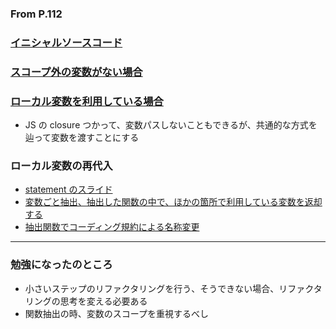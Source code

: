 ### From P.112

### [イニシャルソースコード](https://github.com/jinyongnan810/refactoring/commit/41f283574bbac4c8e98adb0255d0e8fa43eaabe3)

### [スコープ外の変数がない場合](https://github.com/jinyongnan810/refactoring/commit/7fcedbc19a0a6a40cdada2a58be63afc67887449)

### [ローカル変数を利用している場合](https://github.com/jinyongnan810/refactoring/commit/738e182312e2ae000cf3620ff6dd87166626d0cc)

- JS の closure つかって、変数パスしないこともできるが、共通的な方式を辿って変数を渡すことにする

### ローカル変数の再代入

- [statement のスライド](https://github.com/jinyongnan810/refactoring/commit/929b9886a96538d1fefeac928dfe7545d7fb9d24)
- [変数ごと抽出、抽出した関数の中で、ほかの箇所で利用している変数を返却する](https://github.com/jinyongnan810/refactoring/commit/a6b2f5b76408ef26b284b335c0c06ba3f22a6de9)
- [抽出関数でコーディング規約による名称変更](https://github.com/jinyongnan810/refactoring/commit/a47d854bdcd9cc1bf6489bb7b5b11e2b6121d06e)

---

### 勉強になったのところ

- 小さいステップのリファクタリングを行う、そうできない場合、リファクタリングの思考を変える必要ある
- 関数抽出の時、変数のスコープを重視するべし
